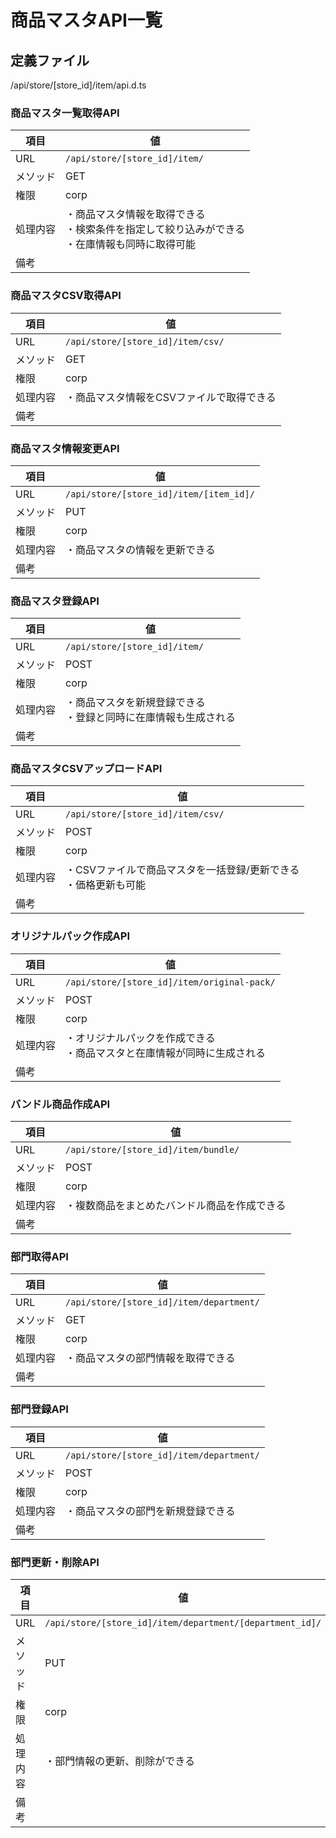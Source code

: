 # 商品マスタAPI一覧

## 定義ファイル

/api/store/[store_id]/item/api.d.ts

### 商品マスタ一覧取得API

| 項目 | 値 |
|-----|-----|
| URL | `/api/store/[store_id]/item/` |
| メソッド | GET |
| 権限 | corp |
| 処理内容 | ・商品マスタ情報を取得できる<br>・検索条件を指定して絞り込みができる<br>・在庫情報も同時に取得可能 |
| 備考 | |

### 商品マスタCSV取得API

| 項目 | 値 |
|-----|-----|
| URL | `/api/store/[store_id]/item/csv/` |
| メソッド | GET |
| 権限 | corp |
| 処理内容 | ・商品マスタ情報をCSVファイルで取得できる |
| 備考 | |

### 商品マスタ情報変更API

| 項目 | 値 |
|-----|-----|
| URL | `/api/store/[store_id]/item/[item_id]/` |
| メソッド | PUT |
| 権限 | corp |
| 処理内容 | ・商品マスタの情報を更新できる |
| 備考 | |

### 商品マスタ登録API

| 項目 | 値 |
|-----|-----|
| URL | `/api/store/[store_id]/item/` |
| メソッド | POST |
| 権限 | corp |
| 処理内容 | ・商品マスタを新規登録できる<br>・登録と同時に在庫情報も生成される |
| 備考 | |

### 商品マスタCSVアップロードAPI

| 項目 | 値 |
|-----|-----|
| URL | `/api/store/[store_id]/item/csv/` |
| メソッド | POST |
| 権限 | corp |
| 処理内容 | ・CSVファイルで商品マスタを一括登録/更新できる<br>・価格更新も可能 |
| 備考 | |

### オリジナルパック作成API

| 項目 | 値 |
|-----|-----|
| URL | `/api/store/[store_id]/item/original-pack/` |
| メソッド | POST |
| 権限 | corp |
| 処理内容 | ・オリジナルパックを作成できる<br>・商品マスタと在庫情報が同時に生成される |
| 備考 | |

### バンドル商品作成API

| 項目 | 値 |
|-----|-----|
| URL | `/api/store/[store_id]/item/bundle/` |
| メソッド | POST |
| 権限 | corp |
| 処理内容 | ・複数商品をまとめたバンドル商品を作成できる |
| 備考 | |

### 部門取得API

| 項目 | 値 |
|-----|-----|
| URL | `/api/store/[store_id]/item/department/` |
| メソッド | GET |
| 権限 | corp |
| 処理内容 | ・商品マスタの部門情報を取得できる |
| 備考 | |

### 部門登録API

| 項目 | 値 |
|-----|-----|
| URL | `/api/store/[store_id]/item/department/` |
| メソッド | POST |
| 権限 | corp |
| 処理内容 | ・商品マスタの部門を新規登録できる |
| 備考 | |

### 部門更新・削除API

| 項目 | 値 |
|-----|-----|
| URL | `/api/store/[store_id]/item/department/[department_id]/` |
| メソッド | PUT |
| 権限 | corp |
| 処理内容 | ・部門情報の更新、削除ができる |
| 備考 | |
